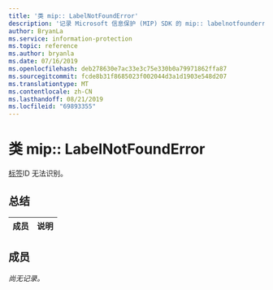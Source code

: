 ```yaml
---
title: '类 mip:: LabelNotFoundError'
description: '记录 Microsoft 信息保护 (MIP) SDK 的 mip:: labelnotfounderror 类。'
author: BryanLa
ms.service: information-protection
ms.topic: reference
ms.author: bryanla
ms.date: 07/16/2019
ms.openlocfilehash: deb278630e7ac33e3c75e330b0a79971862ffa87
ms.sourcegitcommit: fcde8b31f8685023f002044d3a1d1903e548d207
ms.translationtype: MT
ms.contentlocale: zh-CN
ms.lasthandoff: 08/21/2019
ms.locfileid: "69893355"
---
```

# <a name="class-miplabelnotfounderror"></a>类 mip:: LabelNotFoundError 
[标签](class_mip_label.md)ID 无法识别。
  
## <a name="summary"></a>总结
 成员                        | 说明                                
--------------------------------|---------------------------------------------
  
## <a name="members"></a>成员
_尚无记录。_
